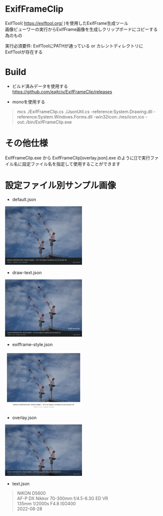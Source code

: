 # ExifFrameClip

ExifTool( https://exiftool.org/ )を使用したExifFrame生成ツール  
画像ビューワーの実行からExifFrame画像を生成しクリップボードにコピーする為のもの

実行必須要件: ExifToolにPATHが通っている or カレントディレクトリにExifToolが存在する

# Build
+ ビルド済みデータを使用する
https://github.com/eajtciv/ExifFrameClip/releases  

+ monoを使用する
> mcs ./ExifFrameClip.cs  ./JsonUtil.cs -reference:System.Drawing.dll -reference:System.Windows.Forms.dll -win32icon:./res/icon.ico -out:./bin/ExifFrameClip.exe

# その他仕様
ExifFrameClip.exe から ExifFrameClip[overlay.json].exe のように[]で実行ファイル名に設定ファイル名を指定して使用することができます


# 設定ファイル別サンプル画像  
+ default.json
<img src="https://raw.githubusercontent.com/eajtciv/ExifFrameClip/main/sample-image/default.jpg" width="50%">

+ draw-text.json
<img src="https://raw.githubusercontent.com/eajtciv/ExifFrameClip/main/sample-image/draw-text.jpg" width="50%">

+ exifframe-style.json
<img src="https://raw.githubusercontent.com/eajtciv/ExifFrameClip/main/sample-image/exifframe-style.jpg" width="50%">

+ overlay.json
<img src="https://raw.githubusercontent.com/eajtciv/ExifFrameClip/main/sample-image/overlay.jpg" width="50%">

+ text.json
> NIKON D5600  
> AF-P DX Nikkor 70-300mm f/4.5-6.3G ED VR  
> 135mm 1/2000s F4.8 ISO400  
> 2022-08-28  
